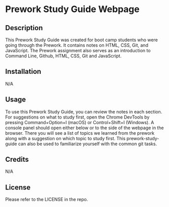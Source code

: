 # Prework Study Guide Webpage

## Description

This Prework Study Guide was created for boot camp students who were going through the Prework. It contains notes on HTML, CSS, Git, and JavaScript. The Prework assignment also serves as an introduction to Command Line, Github, HTML, CSS, Git and JavaScript.

## Installation

N/A

## Usage

To use this Prework Study Guide, you can review the notes in each section. For suggestions on what to study first, open the Chrome DevTools by pressing Command+Option+I (macOS) or Control+Shift+I (Windows). A console panel should open either below or to the side of the webpage in the browser. There you will see a list of topics we learned from the prework along with a suggestion on which topic to study first. This prework-study-guide can also be used to familiarize yourself with the common git tasks.

## Credits

N/A

## License

Please refer to the LICENSE in the repo.
